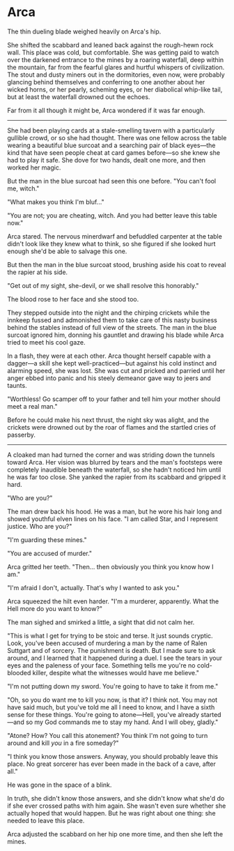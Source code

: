 # Arca

The thin dueling blade weighed heavily on Arca's hip.

She shifted the scabbard and leaned back against the rough-hewn rock wall.  This place was cold, but comfortable.  She was getting paid to watch over the darkened entrance to the mines by a roaring waterfall, deep within the mountain, far from the fearful glares and hurtful whispers of civilization.  The stout and dusty miners out in the dormitories, even now, were probably glancing behind themselves and conferring to one another about her wicked horns, or her pearly, scheming eyes, or her diabolical whip-like tail, but at least the waterfall drowned out the echoes.

Far from it all though it might be, Arca wondered if it was far enough.

---

She had been playing cards at a stale-smelling tavern with a particularly gullible crowd, or so she had thought.  There was one fellow across the table wearing a beautiful blue surcoat and a searching pair of black eyes—the kind that have seen people cheat at card games before—so she knew she had to play it safe.  She dove for two hands, dealt one more, and then worked her magic.

But the man in the blue surcoat had seen this one before.  "You can't fool me, witch."

"What makes you think I'm bluf..."

"You are not; you are cheating, witch.  And you had better leave this table now."

Arca stared.  The nervous minerdwarf and befuddled carpenter at the table didn't look like they knew what to think, so she figured if she looked hurt enough she'd be able to salvage this one.

But then the man in the blue surcoat stood, brushing aside his coat to reveal the rapier at his side.

"Get out of my sight, she-devil, or we shall resolve this honorably."

The blood rose to her face and she stood too.

They stepped outside into the night and the chirping crickets while the innkeep fussed and admonished them to take care of this nasty business behind the stables instead of full view of the streets.  The man in the blue surcoat ignored him, donning his gauntlet and drawing his blade while Arca tried to meet his cool gaze.

In a flash, they were at each other.  Arca thought herself capable with a dagger—a skill she kept well-practiced—but against his cold instinct and alarming speed, she was lost.  She was cut and pricked and parried until her anger ebbed into panic and his steely demeanor gave way to jeers and taunts.

"Worthless!  Go scamper off to your father and tell him your mother should meet a real man."

Before he could make his next thrust, the night sky was alight, and the crickets were drowned out by the roar of flames and the startled cries of passerby.

---

A cloaked man had turned the corner and was striding down the tunnels toward Arca.  Her vision was blurred by tears and the man's footsteps were completely inaudible beneath the waterfall, so she hadn't noticed him until he was far too close.  She yanked the rapier from its scabbard and gripped it hard.

"Who are you?"

The man drew back his hood.  He was a man, but he wore his hair long and showed youthful elven lines on his face.  "I am called Star, and I represent justice.  Who are you?"

"I'm guarding these mines."

"You are accused of murder."

Arca gritted her teeth.  "Then... then obviously you think you know how I am."

"I'm afraid I don't, actually.  That's why I wanted to ask you."

Arca squeezed the hilt even harder.  "I'm a murderer, apparently.  What the Hell more do you want to know?"

The man sighed and smirked a little, a sight that did not calm her.

"This is what I get for trying to be stoic and terse.  It just sounds cryptic.  Look, you've been accused of murdering a man by the name of Ralen Suttgart and of sorcery.  The punishment is death.  But I made sure to ask around, and I learned that it happened during a duel.  I see the tears in your eyes and the paleness of your face.  Something tells me you're no cold-blooded killer, despite what the witnesses would have me believe."

"I'm not putting down my sword.  You're going to have to take it from me."

"Oh, so you do want me to kill you now, is that it?  I think not.  You may not have said much, but you've told me all I need to know, and I have a sixth sense for these things.  You're going to atone—Hell, you've already started—and so my God commands me to stay my hand.  And I will obey, gladly."

"Atone?  How?  You call this atonement?  You think I'm not going to turn around and kill *you* in a fire someday?"

"I think you know those answers.  Anyway, you should probably leave this place.  No great sorcerer has ever been made in the back of a cave, after all."

He was gone in the space of a blink.

In truth, she didn't know those answers, and she didn't know what she'd do if she ever crossed paths with him again.  She wasn't even sure whether she actually hoped that would happen.  But he was right about one thing: she needed to leave this place.

Arca adjusted the scabbard on her hip one more time, and then she left the mines.